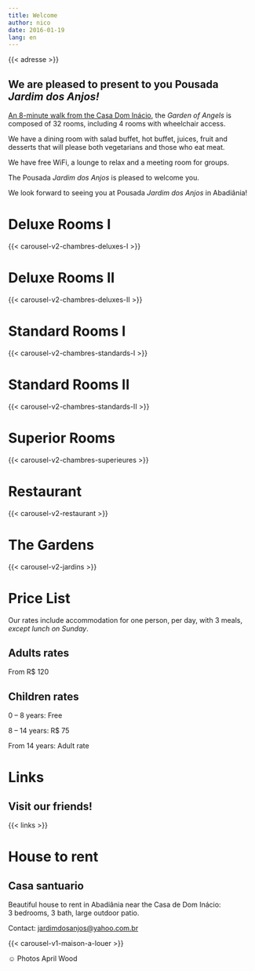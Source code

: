 ```yaml
---
title: Welcome
author: nico
date: 2016-01-19
lang: en
---
```


{{< adresse >}}

## We are pleased to present to you Pousada<br /><i>Jardim dos Anjos!</i>

<a href="http://goo.gl/maps/i1L2U"><span class="domInacio">An 8-minute walk from the Casa Dom Inácio</span></a>, the <i>Garden of Angels</i> is composed of 32 rooms, including 4 rooms with wheelchair access.

We have a dining room with salad buffet, hot buffet, juices, fruit and desserts that will please both vegetarians and those who eat meat.

We have free WiFi, a lounge to relax and a meeting room for groups.

The Pousada <i>Jardim dos Anjos</i> is pleased to welcome you.

We look forward to seeing you at Pousada <i>Jardim dos Anjos</i> in Abadiânia!

<h1 id="photos_chambres_deluxes_I">Deluxe Rooms I</h1>

{{< carousel-v2-chambres-deluxes-I >}}

<h1 id="photos_chambres_deluxes_II">Deluxe Rooms II</h1>

{{< carousel-v2-chambres-deluxes-II >}}

<h1 id="photos_chambres_standards_I">Standard Rooms I</h1>

{{< carousel-v2-chambres-standards-I >}}

<h1 id="photos_chambres_standards_II">Standard Rooms II</h1>

{{< carousel-v2-chambres-standards-II >}}

<h1 id="photos_chambres_superieures">Superior Rooms</h1>

{{< carousel-v2-chambres-superieures >}}


<h1 id="photos_restaurant">Restaurant</h1>

{{< carousel-v2-restaurant >}}

<h1 id="photos_jardins">The Gardens</h1>

{{< carousel-v2-jardins >}}

<!--
# Photos

[metaslider id=92]

*Photos by Pasha Antonov: <a href="http://www.pavelantonov.com">www.pavelantonov.com</a>
-->


# Price List

Our rates include accommodation for one person, per day, with 3 meals, <em>except lunch on Sunday</em>.

## Adults rates

From R$ 120

## Children rates

0 – 8 years: Free

8 – 14 years: R$ 75

From 14 years: Adult rate

<!--
<h1>Testimonials</h1>
-->
<!-- Vide -->


# Links

## Visit our friends!

{{< links >}}


# House to rent

## Casa santuario

Beautiful house to rent in Abadiânia near the Casa de Dom Inácio: 3 bedrooms, 3 bath, large outdoor patio.

Contact: <a href="mailto:jardimdosanjos@yahoo.com.br">jardimdosanjos@yahoo.com.br</a>

{{< carousel-v1-maison-a-louer >}}

☺ Photos April Wood
